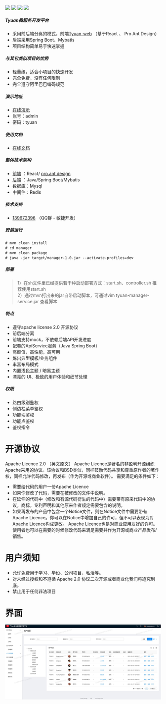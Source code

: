 ![](https://img.shields.io/badge/license-Apache%202-blue)
![](https://img.shields.io/badge/JDK-1.8%2B-brightgreen)
![](https://img.shields.io/badge/Spring%20Boot-2.3.9.RELEASE-red)
![](https://img.shields.io/badge/Author-Jiangguiqi-orange)

##### Tyuan微服务开发平台
* 采用前后端分离的模式，前端[Tyuan-web](https://github.com/j-tyuan/tyuan-web) （基于React 、 Pro Ant Design）
* 后端采用Spring Boot、Mybatis
* 项目结构简单易于快速掌握


##### 与其它类似项目的优势
* 轻量级，适合小项目的快速开发
* 完全免费，没有任何限制
* 完全遵守阿里巴巴编码规范

##### 演示地址
* [在线演示](http://base.tyuan.design)
* 账号：admin
* 密码：tyuan

##### 使用文档
* [在线文档](http://tyuan.design/)

##### 整体技术架构
* [前端](https://github.com/j-tyuan/tyuan-web) ：React/ [pro.ant.design](http://pro.ant.design)
* [后端](https://github.com/j-tyuan/tyuan-manager) ：Java/Spring Boot/Mybatis
* 数据库：Mysql
* 中间件：Redis

##### 技术支持
* [139672396](https://qm.qq.com/cgi-bin/qm/qr?k=rjUvWB3vTk9tP7pPGgwnmFv4jEacxz3R&jump_from=webapi) （QQ群 - 敏捷开发）

##### 安装运行

    # mvn clean install
    # cd manager
    # mvn clean package 
    # java -jar target/manager-1.0.jar --activate-profiles=dev
    
##### 部署

> 1）在sh文件里已经提供若干种启动部署方式：start.sh、controller.sh 推荐使用start.sh<br>
> 2）通过mvn打出来的jar自带启动脚本，可通过vim tyuan-manager-service.jar 查看脚本
> 


##### 特点
* 遵守apache license 2.0 开源协议
* 前后端分离
* 前端支持mock，不依赖后端API开发进度
* 配套的ApiService服务（Java Spring Boot）
* 高颜值，高性能，高可用
* 炼出典型模板/业务组件
* 丰富布局模式
* 内置浅色主题 / 暗黑主题
* 漂亮的 UI、极致的用户体验和细节处理

##### 权限
* 路由级别鉴权
* 侧边栏菜单鉴权
* 功能块鉴权
* 功能点鉴权
* 鉴权指令


# 开源协议

Apache Licence 2.0 （英文原文） Apache Licence是著名的非盈利开源组织Apache采用的协议。该协议和BSD类似，同样鼓励代码共享和尊重原作者的著作权，同样允许代码修改，再发布（作为开源或商业软件）。 需要满足的条件如下：

  * 需要给代码的用户一份Apache Licence
  * 如果你修改了代码，需要在被修改的文件中说明。
  * 在延伸的代码中（修改和有源代码衍生的代码中）需要带有原来代码中的协议，商标，专利声明和其他原来作者规定需要包含的说明。
  * 如果再发布的产品中包含一个Notice文件，则在Notice文件中需要带有Apache Licence。你可以在Notice中增加自己的许可，但不可以表现为对Apache Licence构成更改。 Apache Licence也是对商业应用友好的许可。使用者也可以在需要的时候修改代码来满足需要并作为开源或商业产品发布/销售。
  
# 用户须知
* 允许免费用于学习、毕设、公司项目、私活等。
* 对未经过授权和不遵循 Apache 2.0 协议二次开源或者商业化我们将追究到底。
* 禁止用于任何非法项目

# 界面
![alt 属性文本](./image/A56F01E5-E1E3-49F9-A917-7F533744EE97.png)
